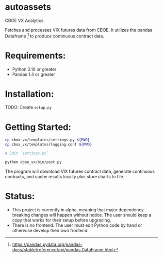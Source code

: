 # autoassets
CBOE VX Analytics

Fetches and processes VIX futures data from CBOE. It utilizes the pandas Dataframe [^1] to produce continuous contract data.

# Requirements:
* Python 3.10 or greater
* Pandas 1.4 or greater

# Installation:
TODO: Create `setup.py`

# Getting Started:
```bash
cp cbox_vx/templates/settings.py ${PWD}
cp cbox_vx/templates/logging.conf ${PWD}

# Edit `settings.py`.

python cboe_vx/bin/post.py
```
The program will download VIX futures contract data, generate continuous contracts, and cache results locally plus store charts to file.

# Status:
* This project is currently in alpha, meaning that major dependency-breaking changes will happen without notice. The user should keep a copy that works for their setup before upgrading.
* There is no frontend. The user must edit Python code by hand or otherwise develop their own frontend.

[^1]: https://pandas.pydata.org/pandas-docs/stable/reference/api/pandas.DataFrame.html
